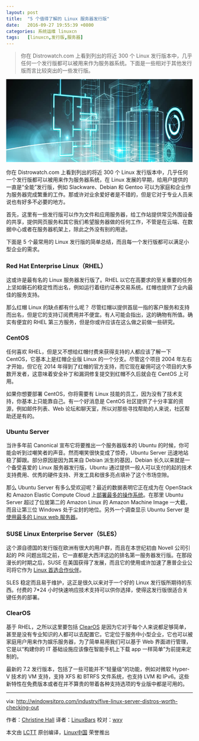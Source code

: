 ```yaml
---
layout: post
title:	"5 个值得了解的 Linux 服务器发行版"
date:	2016-09-27 19:55:39 +0800 
categories:	系统运维 linuxcn 
tags:	[linuxcn,发行版,服务器]
---
```




> 
> 你在 Distrowatch.com 上看到列出的将近 300 个 Linux 发行版本中，几乎任何一个发行版都可以被用来作为服务器系统。下面是一些相对于其他发行版而言比较突出的一些发行版。
> 
> 
> 


![](/Asserts/Images/album/201609/27/195515uun7unfdbacfdecf.jpg)


你在 Distrowatch.com 上看到列出的将近 300 个 Linux 发行版本中，几乎任何一个发行版都可以被用来作为服务器系统，在 Linux 发展的早期，给用户提供的一直是“全能”发行版，例如 Slackware、Debian 和 Gentoo 可以为家庭和企业作为服务器完成繁重的工作。那或许对业余爱好者是不错的，但是它对于专业人员来说也有好多不必要的地方。


首先，这里有一些发行版可以作为文件和应用服务器，给工作站提供常见外围设备的共享，提供网页服务和其它我们希望服务器做的任何工作，不管是在云端、在数据中心或者在服务器机架上，除此之外没有别的用途。


下面是 5 个最常用的 Linux 发行版的简单总结，而且每一个发行版都可以满足小型企业的需求。


### Red Hat Enterprise Linux（RHEL）


这或许是最有名的 Linux 服务器发行版了。RHEL 以它在高要求的至关重要的任务上坚如磐石的稳定性而出名，例如运行着纽约证券交易系统。红帽也提供了业内最佳的服务支持。


那么红帽 Linux 的缺点都有什么呢？ 尽管红帽以提供首屈一指的客户服务和支持而出名，但是它的支持订阅费用并不便宜。有人可能会指出，这的确物有所值。确实有便宜的 RHEL 第三方服务，但是你或许应该在这么做之前做一些研究。


### CentOS


任何喜欢 RHEL，但是又不想给红帽付费来获得支持的人都应该了解一下 CentOS，它基本上是红帽企业版 Linux 的一个分支。尽管这个项目 2004 年左右才开始，但它在 2014 年得到了红帽的官方支持，而它现在雇佣可这个项目的大多数开发者，这意味着安全补丁和漏洞修复提交到红帽不久后就会在 CentOS 上可用。


如果你想要部署 CentOS，你将需要有 Linux 技能的员工，因为没有了技术支持，你基本上只能靠自己。有一个好消息是 CentOS 社区提供了十分丰富的资源，例如邮件列表、Web 论坛和聊天室，所以对那些寻找帮助的人来说，社区帮助还是有的。


### Ubuntu Server


当许多年前 Canonical 宣布它将要推出一个服务器版本的 Ubuntu 的时候，你可能会听到过嘲笑者的声音。然而嘲笑很快变成了惊奇，Ubuntu Server 迅速地站稳了脚跟。部分原因是因为其来自 Debian 派生的基因，Debian 长久以来就是一个备受喜爱的 Linux 服务器发行版，Ubuntu 通过提供一般人可以支付的起的技术支持费用、优秀的硬件支持、开发工具和很多亮点填补了这个市场空隙。


那么 Ubuntu Server 有多么受欢迎呢？最近的数据表明它正在成为在 OpenStack 和 Amazon Elastic Compute Cloud 上[部署最多的操作系统](http://www.zdnet.com/article/ubuntu-linux-continues-to-dominate-openstack-and-other-clouds/)。在那里 Ubuntu Server 超过了位居第二的 Amazon Linux 的 Amazon Machine Image 一大截，而且让第三位 Windows 处于尘封的地位。另外一个调查显示 Ubuntu Server 是[使用最多的 Linux web 服务器](https://w3techs.com/technologies/details/os-linux/all/all)。


### SUSE Linux Enterprise Server（SLES）


这个源自德国的发行版在欧洲有很大的用户群，而且在本世纪初由 Novell 公司引起的 PR 问题出现之前，它一直都是大西洋这边的排名第一服务器发行版。在那段漫长的时期之后，SUSE 在美国获得了发展，而且它的使用或许加速了惠普企业公司将它作为 [Linux 首选合作伙伴](http://windowsitpro.com/industry/suse-now-hpes-preferred-partner-micro-focus-pact)。


SLES 稳定而且易于维护，这正是很久以来对于一个好的 Linux 发行版所期待的东西。付费的 7\*24 小时快速响应技术支持可以供你选择，使得这发行版很适合关键任务的部署。


### ClearOS


基于 RHEL，之所以这里要包括 [ClearOS](https://www.clearos.com/) 是因为它对于每个人来说都足够简单，甚至是没有专业知识的人都可以去配置它。它定位于服务中小型企业，它也可以被家庭用户用来作为娱乐服务器，为了简单易用我们可以基于 Web 界面进行管理，它是以“构建你的 IT 基础设施应该像在智能手机上下载 app 一样简单”为前提来定制的。


最新的 7.2 发行版本，包括了一些可能并不“轻量级”的功能，例如对微软 Hyper-V 技术的 VM 支持，支持 XFS 和 BTRFS 文件系统，也支持 LVM 和 IPv6。这些新特性在免费版本或者在并不算贵的带着各种支持选项的专业版中都是可用的。




---


via: <http://windowsitpro.com/industry/five-linux-server-distros-worth-checking-out>


作者：[Christine Hall](http://windowsitpro.com/industry/five-linux-server-distros-worth-checking-out) 译者：[LinuxBars](https://github.com/LinuxBars) 校对：[wxy](https://github.com/wxy)


本文由 [LCTT](https://github.com/LCTT/TranslateProject) 原创编译，[Linux中国](https://linux.cn/) 荣誉推出
